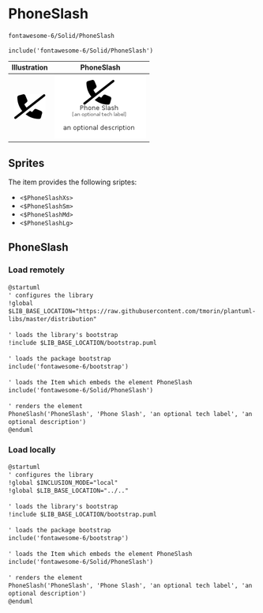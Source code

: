 # PhoneSlash


```text
fontawesome-6/Solid/PhoneSlash
```

```text
include('fontawesome-6/Solid/PhoneSlash')
```



| Illustration | PhoneSlash |
| :---: | :---: |
| ![illustration for Illustration](../../fontawesome-6/Solid/PhoneSlash.png) | ![illustration for PhoneSlash](../../fontawesome-6/Solid/PhoneSlash.Local.png) |



## Sprites
The item provides the following sriptes:

- `<$PhoneSlashXs>`
- `<$PhoneSlashSm>`
- `<$PhoneSlashMd>`
- `<$PhoneSlashLg>`





## PhoneSlash

### Load remotely
```plantuml
@startuml
' configures the library
!global $LIB_BASE_LOCATION="https://raw.githubusercontent.com/tmorin/plantuml-libs/master/distribution"

' loads the library's bootstrap
!include $LIB_BASE_LOCATION/bootstrap.puml

' loads the package bootstrap
include('fontawesome-6/bootstrap')

' loads the Item which embeds the element PhoneSlash
include('fontawesome-6/Solid/PhoneSlash')

' renders the element
PhoneSlash('PhoneSlash', 'Phone Slash', 'an optional tech label', 'an optional description')
@enduml
```

### Load locally
```plantuml
@startuml
' configures the library
!global $INCLUSION_MODE="local"
!global $LIB_BASE_LOCATION="../.."

' loads the library's bootstrap
!include $LIB_BASE_LOCATION/bootstrap.puml

' loads the package bootstrap
include('fontawesome-6/bootstrap')

' loads the Item which embeds the element PhoneSlash
include('fontawesome-6/Solid/PhoneSlash')

' renders the element
PhoneSlash('PhoneSlash', 'Phone Slash', 'an optional tech label', 'an optional description')
@enduml
```

